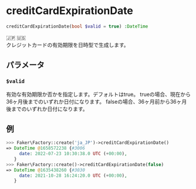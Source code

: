 # creditCardExpirationDate
```php
creditCardExpirationDate(bool $valid = true) :DateTime
```
:jp: :us:  
クレジットカードの有効期限を日時型で生成します。

## パラメータ
### `$valid`
有効な有効期限か否かを指定します。デフォルトはtrue。
trueの場合、現在から36ヶ月後までのいずれか日付になります。
falseの場合、36ヶ月前から36ヶ月後までのいずれか日付になります。

## 例
```php
>>> Faker\Factory::create('ja_JP')->creditCardExpirationDate()
=> DateTime @1658572238 {#3006
     date: 2022-07-23 10:30:38.0 UTC (+00:00),
   }
>>> Faker\Factory::create()->creditCardExpirationDate(false)
=> DateTime @1635438260 {#3030
     date: 2021-10-28 16:24:20.0 UTC (+00:00),
   }
```
